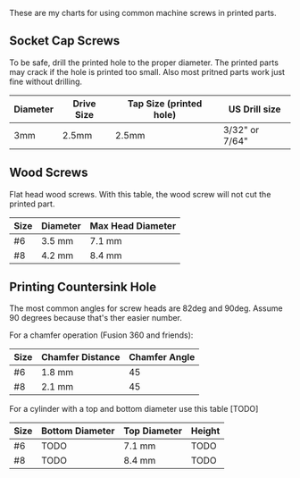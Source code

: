 These are my charts for using common machine screws in printed parts.

## Socket Cap Screws
To be safe, drill the printed hole to the proper diameter.  The printed parts may crack if the hole is printed too small.  Also most pritned parts work just fine without drilling. 

| Diameter | Drive Size | Tap Size (printed hole) | US Drill size |
|--------- | ---------- | ----------------------- | ---------|
| 3mm      | 2.5mm      | 2.5mm                   | 3/32" or 7/64" |

## Wood Screws
Flat head wood screws.  With this table, the wood screw will not cut the printed part.

| Size | Diameter | Max Head Diameter | 
| ---- | -------- | ----------------- |
| #6 | 3.5 mm | 7.1 mm |
| #8 | 4.2 mm | 8.4 mm |

## Printing Countersink Hole
The most common angles for screw heads are 82deg and 90deg.  Assume 90 degrees because that's ther easier number.

For a chamfer operation (Fusion 360 and friends):

| Size | Chamfer Distance | Chamfer Angle 
| ---- | ---------------- | ----------------- | 
| #6   | 1.8 mm | 45 |
| #8   | 2.1 mm | 45 |

For a cylinder with a top and bottom diameter use this table [TODO]

| Size | Bottom Diameter  | Top Diameter | Height | 
| ---- | ---------------- | -------------| ------ |
| #6   | TODO | 7.1 mm | TODO |
| #8   | TODO | 8.4 mm | TODO |
